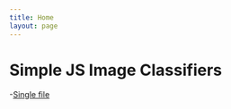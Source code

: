 ```yaml
---
title: Home
layout: page
---
```


# Simple JS Image Classifiers

-[Single file](./HTML/singlefile.html) 
